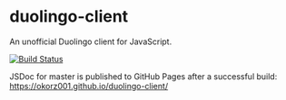 # duolingo-client

An unofficial Duolingo client for JavaScript.

[![Build Status](https://travis-ci.com/okorz001/duolingo-client.svg?branch=master)](https://travis-ci.com/okorz001/duolingo-client)

JSDoc for master is published to GitHub Pages after a successful build:
https://okorz001.github.io/duolingo-client/
